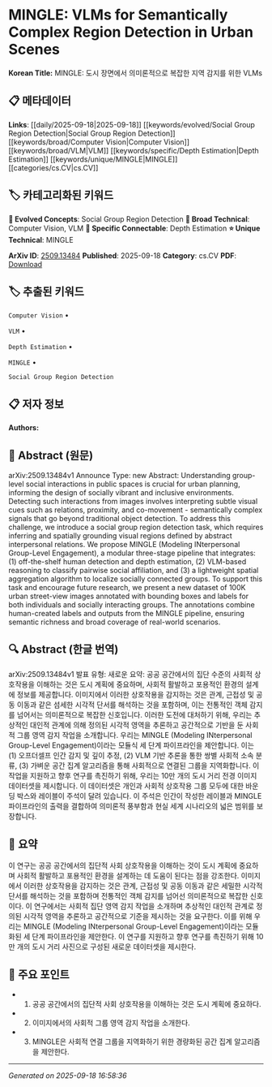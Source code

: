 
# MINGLE: VLMs for Semantically Complex Region Detection in Urban Scenes

**Korean Title:** MINGLE: 도시 장면에서 의미론적으로 복잡한 지역 감지를 위한 VLMs

## 📋 메타데이터

**Links**: [[daily/2025-09-18|2025-09-18]] [[keywords/evolved/Social Group Region Detection|Social Group Region Detection]] [[keywords/broad/Computer Vision|Computer Vision]] [[keywords/broad/VLM|VLM]] [[keywords/specific/Depth Estimation|Depth Estimation]] [[keywords/unique/MINGLE|MINGLE]] [[categories/cs.CV|cs.CV]]

## 🏷️ 카테고리화된 키워드
**🚀 Evolved Concepts**: Social Group Region Detection
**🔬 Broad Technical**: Computer Vision, VLM
**🔗 Specific Connectable**: Depth Estimation
**⭐ Unique Technical**: MINGLE

**ArXiv ID**: [2509.13484](https://arxiv.org/abs/2509.13484)
**Published**: 2025-09-18
**Category**: cs.CV
**PDF**: [Download](https://arxiv.org/pdf/2509.13484.pdf)


## 🏷️ 추출된 키워드



`Computer Vision` • 

`VLM` • 

`Depth Estimation` • 

`MINGLE` • 

`Social Group Region Detection`



## 📋 저자 정보

**Authors:** 

## 📄 Abstract (원문)

arXiv:2509.13484v1 Announce Type: new 
Abstract: Understanding group-level social interactions in public spaces is crucial for urban planning, informing the design of socially vibrant and inclusive environments. Detecting such interactions from images involves interpreting subtle visual cues such as relations, proximity, and co-movement - semantically complex signals that go beyond traditional object detection. To address this challenge, we introduce a social group region detection task, which requires inferring and spatially grounding visual regions defined by abstract interpersonal relations. We propose MINGLE (Modeling INterpersonal Group-Level Engagement), a modular three-stage pipeline that integrates: (1) off-the-shelf human detection and depth estimation, (2) VLM-based reasoning to classify pairwise social affiliation, and (3) a lightweight spatial aggregation algorithm to localize socially connected groups. To support this task and encourage future research, we present a new dataset of 100K urban street-view images annotated with bounding boxes and labels for both individuals and socially interacting groups. The annotations combine human-created labels and outputs from the MINGLE pipeline, ensuring semantic richness and broad coverage of real-world scenarios.

## 🔍 Abstract (한글 번역)

arXiv:2509.13484v1 발표 유형: 새로운
요약: 공공 공간에서의 집단 수준의 사회적 상호작용을 이해하는 것은 도시 계획에 중요하며, 사회적 활발하고 포용적인 환경의 설계에 정보를 제공합니다. 이미지에서 이러한 상호작용을 감지하는 것은 관계, 근접성 및 공동 이동과 같은 섬세한 시각적 단서를 해석하는 것을 포함하며, 이는 전통적인 객체 감지를 넘어서는 의미론적으로 복잡한 신호입니다. 이러한 도전에 대처하기 위해, 우리는 추상적인 대인적 관계에 의해 정의된 시각적 영역을 추론하고 공간적으로 기반을 둔 사회적 그룹 영역 감지 작업을 소개합니다. 우리는 MINGLE (Modeling INterpersonal Group-Level Engagement)이라는 모듈식 세 단계 파이프라인을 제안합니다. 이는 (1) 오프더셀프 인간 감지 및 깊이 추정, (2) VLM 기반 추론을 통한 쌍별 사회적 소속 분류, (3) 가벼운 공간 집계 알고리즘을 통해 사회적으로 연결된 그룹을 지역화합니다. 이 작업을 지원하고 향후 연구를 촉진하기 위해, 우리는 10만 개의 도시 거리 전경 이미지 데이터셋을 제시합니다. 이 데이터셋은 개인과 사회적 상호작용 그룹 모두에 대한 바운딩 박스와 레이블이 주석이 달려 있습니다. 이 주석은 인간이 작성한 레이블과 MINGLE 파이프라인의 출력을 결합하여 의미론적 풍부함과 현실 세계 시나리오의 넓은 범위를 보장합니다.

## 📝 요약

이 연구는 공공 공간에서의 집단적 사회 상호작용을 이해하는 것이 도시 계획에 중요하며 사회적 활발하고 포용적인 환경을 설계하는 데 도움이 된다는 점을 강조한다. 이미지에서 이러한 상호작용을 감지하는 것은 관계, 근접성 및 공동 이동과 같은 세밀한 시각적 단서를 해석하는 것을 포함하며 전통적인 객체 감지를 넘어선 의미론적으로 복잡한 신호이다. 이 연구에서는 사회적 집단 영역 감지 작업을 소개하며 추상적인 대인적 관계로 정의된 시각적 영역을 추론하고 공간적으로 기준을 제시하는 것을 요구한다. 이를 위해 우리는 MINGLE (Modeling INterpersonal Group-Level Engagement)이라는 모듈화된 세 단계 파이프라인을 제안한다. 이 연구를 지원하고 향후 연구를 촉진하기 위해 10만 개의 도시 거리 사진으로 구성된 새로운 데이터셋을 제시한다.

## 🎯 주요 포인트


- 1. 공공 공간에서의 집단적 사회 상호작용을 이해하는 것은 도시 계획에 중요하다.

- 2. 이미지에서의 사회적 그룹 영역 감지 작업을 소개한다.

- 3. MINGLE은 사회적 연결 그룹을 지역화하기 위한 경량화된 공간 집계 알고리즘을 제안한다.


---

*Generated on 2025-09-18 16:58:36*